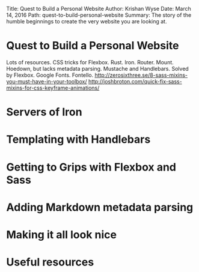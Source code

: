Title: Quest to Build a Personal Website
Author: Krishan Wyse
Date: March 14, 2016
Path: quest-to-build-personal-website
Summary: The story of the humble beginnings to create the very website you are looking at.

# Quest to Build a Personal Website

Lots of resources. CSS tricks for Flexbox. Rust. Iron. Router. Mount. Hoedown, but lacks metadata parsing. Mustache and Handlebars. Solved by Flexbox. Google Fonts. Fontello.
http://zerosixthree.se/8-sass-mixins-you-must-have-in-your-toolbox/
http://joshbroton.com/quick-fix-sass-mixins-for-css-keyframe-animations/

# Servers of Iron

# Templating with Handlebars

# Getting to Grips with Flexbox and Sass

# Adding Markdown metadata parsing

# Making it all look nice

# Useful resources
